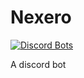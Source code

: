 # Nexero
[![Discord Bots](https://discordbots.org/api/widget/486143318405939238.svg)](https://discordbots.org/bot/486143318405939238)


A discord bot
